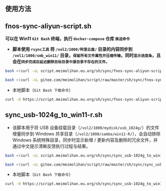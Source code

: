 ## 使用方法

## fnos-sync-aliyun-script.sh

**可以在 Win11 `Git Bash` 终端，执行 `docker-compose` 仓库 `推送命令`**

- **脚本使用 `rsync工具` 将 `/vol2/1000/阿里云盘/` 目录的内容同步到 `/vol1/1000/smb_win11/` 目录，`保留所有文件属性并压缩传输`，同时`显示进度条`，且会在`同步完成后延迟删除目标目录中源目录不存在的文件。`**

```bash
bash <(curl -sL script.meimolihan.eu.org/sh/sync/fnos-sync-aliyun-script.sh)
```

```bash
bash <(curl -sL gitee.com/meimolihan/script/raw/master/sh/sync/fnos-sync-aliyun-script.sh)
```

- 本地脚本（`Git Bash 下载命令`）

```bash
curl -O https://script.meimolihan.eu.org/sh/sync/fnos-sync-aliyun-script.sh
```

## sync_usb-1024g_to_win11-r.sh

- 该脚本用于将 USB 设备挂载目录（`/vol2/1000/mydisk/usb_1024g/`）的文件增量同步到 Windows 共享目录（`/vol2/1000/samba/win11-R/`），会自动排除 Windows 系统特殊目录，同步时显示新增 / 更新内容及删除的冗余文件，并通过中文提示清晰反馈执行过程与结果。

```bash
bash <(curl -sL script.meimolihan.eu.org/sh/sync/sync_usb-1024g_to_win11-r.sh)
```

```bash
bash <(curl -sL gitee.com/meimolihan/script/raw/master/sh/sync/sync_usb-1024g_to_win11-r.sh)
```

- 本地脚本（`Git Bash 下载命令`）

```bash
curl -O https://script.meimolihan.eu.org/sh/sync/sync_usb-1024g_to_win11-r.sh
```

